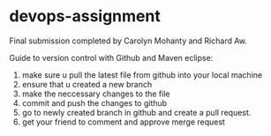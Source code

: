 # devops-assignment
Final submission completed by Carolyn Mohanty and Richard Aw.

Guide to version control with Github and Maven eclipse:
  1) make sure u pull the latest file from github into your local machine
  2) ensure that u created a new branch
  3) make the neccessary changes to the file
  4) commit and push the changes to github
  5) go to newly created branch in github and create a pull request.
  6) get your friend to comment and approve merge request
